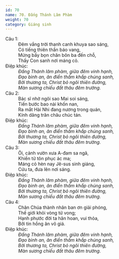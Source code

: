 ```yaml
---
id: 70
name: 70. Đấng Thánh Lâm Phàm
weight: 70
category: Giáng sinh
---
```

<dl><dt>Câu 1:</dt><dd data-verse="1">Đêm vắng trời thanh canh khuya sao sáng, <br/>Có tiếng thiên thần báo vang, <br/>Mừng bấy bọn chăn bôn ba đến chỗ, <br/>Thấy Con sanh nơi máng cỏ. </dd><dt>Điệp khúc:</dt><dd data-chorus="1"><em>Đấng Thánh lâm phàm, giữa đêm vinh hạnh, <br/>Đạo bình an, ân điển thấm khắp chúng sanh, <br/>Bởi thương ta, Christ bỏ ngôi thiên đường, <br/>Màn sương chiếu đất thâu đêm trường. </em></dd><dt>Câu 2:</dt><dd data-verse="2">Bác sĩ nhờ ngôi sao Mai soi sáng, <br/>Tiến bước bao nài khốn nan, <br/>Ra mắt Hài Nhi đang nương trong quán, <br/>Kính dâng trân châu chúc tán. </dd><dt>Điệp khúc:</dt><dd data-chorus="1"><em>Đấng Thánh lâm phàm, giữa đêm vinh hạnh, <br/>Đạo bình an, ân điển thấm khắp chúng sanh, <br/>Bởi thương ta, Christ bỏ ngôi thiên đường, <br/>Màn sương chiếu đất thâu đêm trường. </em></dd><dt>Câu 3:</dt><dd data-verse="3">Ôi, cảnh vườn xưa A-đam sa ngã, <br/>Khiến tử tôn phục ác ma; <br/>Máng cỏ hèn nay Jê-sus sinh giáng, <br/>Cứu ta, đưa lên nơi sáng. </dd><dt>Điệp khúc:</dt><dd data-chorus="1"><em>Đấng Thánh lâm phàm, giữa đêm vinh hạnh, <br/>Đạo bình an, ân điển thấm khắp chúng sanh, <br/>Bởi thương ta, Christ bỏ ngôi thiên đường, <br/>Màn sương chiếu đất thâu đêm trường. </em></dd><dt>Câu 4:</dt><dd data-verse="4">Chân Chúa thành nhân ban ơn giải phóng, <br/>Thế giới khỏi vòng tử vong; <br/>Hạnh phước đời ta hân hoan, vui thỏa, <br/>Bởi tin hồng ân vô giá. </dd><dt>Điệp khúc:</dt><dd data-chorus="1"><em>Đấng Thánh lâm phàm, giữa đêm vinh hạnh, <br/>Đạo bình an, ân điển thấm khắp chúng sanh, <br/>Bởi thương ta, Christ bỏ ngôi thiên đường, <br/>Màn sương chiếu đất thâu đêm trường. </em></dd></dl>
